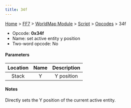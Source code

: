 ```yaml
---
title: 34f
---
```


[Home](/Main%20Page.md) > [FF7](/FF7.md) > [WorldMap Module](/FF7/WorldMap%20Module.md) > [Script](/FF7/WorldMap%20Module/Script.md) > [Opcodes](/FF7/WorldMap%20Module/Script/Opcodes.md) > 34f

-   Opcode: **0x34f**
-   Name: set active entity y position
-   Two-word opcode: No

#### Parameters

| Location | Name | Description |
|:--------:|:----:|:-----------:|
|  Stack   |  Y   | Y position  |

#### Notes

Directly sets the Y position of the current active entity.
